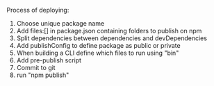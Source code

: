 Process of deploying:

1. Choose unique package name
2. Add files:[] in package.json containing folders to publish on npm
3. Split dependencies between dependencies and devDependencies
4. Add publishConfig to define package as public or private
5. When building a CLI define which files to run using "bin"
6. Add pre-publish script
7. Commit to git
8. run "npm publish"
